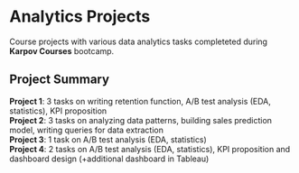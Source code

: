 # Analytics Projects  
Course projects with various data analytics tasks completeted during **Karpov Courses** bootcamp.  
## Project Summary  
**Project 1**: 3 tasks on writing retention function, A/B test analysis (EDA, statistics), KPI proposition  
**Project 2**: 3 tasks on analyzing data patterns, building sales prediction model, writing queries for data extraction  
**Project 3**: 1 task on A/B test analysis (EDA, statistics)  
**Project 4**: 2 tasks on A/B test analysis (EDA, statistics), KPI proposition and dashboard design (+additional dashboard in Tableau)
